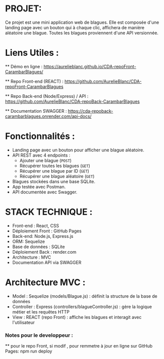 # PROJET:

Ce projet est une mini application web de blagues. Elle est composée d'une landing page avec un bouton qui à chaque clic, affichera de manière aléatoire une blague. Toutes les blagues proviennent d'une API versionnée.


# Liens Utiles : 

** Démo en ligne : 
https://aurelieblanc.github.io/CDA-repoFront-CarambarBlagues/

** Repo Front-end (REACT) : 
https://github.com/AurelieBlanc/CDA-repoFront-CarambarBlagues

** Repo Back-end (Node/Express) / API : 
https://github.com/AurelieBlanc/CDA-repoBack-CarambarBlagues

** Documentation SWAGGER : 
https://cda-repoback-carambarblagues.onrender.com/api-docs/

# Fonctionnalités : 
- Landing page avec un bouton pour afficher une blague aléatoire.
- API REST avec 4 endpoints :
  - Ajouter une blague (`POST`)
  - Récupérer toutes les blagues (`GET`)
  - Récupérer une blague par ID (`GET`)
  - Récupérer une blague aléatoire (`GET`)
- Blagues stockées dans une base SQLite.
- App testée avec Postman.
- API documentée avec Swagger.

# STACK TECHNIQUE : 
- Front-end : React, CSS
- Déploiement Front : GitHub Pages
- Back-end: Node.js, Express.js
- ORM: Sequelize
- Base de données : SQLite
- Déploiement Back : render.com
- Architecture : MVC
- Documentation API via SWAGGER

# Architecture MVC :
- Model : Sequelize (models/Blague.js) : définit la structure de la base de données
- Controller : Express (controllers/blagueController.js) : gère la logique métier et les requêtes HTTP
- View : REACT (repo Front) : affiche les blagues et interagit avec l'utilisateur 

### Notes pour le developpeur : 
** pour le repo Front, si modif , pour remmetre à jour en ligne sur GitHub Pages: npm run deploy
